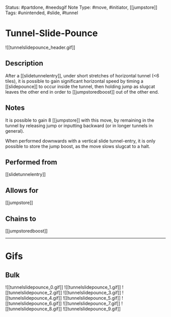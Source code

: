 Status: #partdone, #needsgif 
Note Type: #move, #initiator, [[jumpstore]]
Tags: #unintended, #slide, #tunnel 

# Tunnel-Slide-Pounce
![[tunnelslidepounce_header.gif]]
## Description
After a [[slidetunnelentry]], under short stretches of horizontal tunnel (<6 tiles), it is possible to gain significant horizontal speed by timing a [[slidepounce]] to occur inside the tunnel, then holding jump as slugcat leaves the other end in order to [[jumpstoredboost]] out of the other end.

## Notes
It is possible to gain 8 [[jumpstore]] with this move, by remaining in the tunnel by releasing jump or inputting backward (or in longer tunnels in general).

When performed downwards with a vertical slide tunnel-entry, it is only possible to store the jump boost, as the move slows slugcat to a halt.

## Performed from
[[slidetunnelentry]]

## Allows for
[[jumpstore]]

## Chains to
[[jumpstoredboost]]

___
# Gifs
## Bulk
![[tunnelslidepounce_0.gif]]
![[tunnelslidepounce_1.gif]]
![[tunnelslidepounce_2.gif]]
![[tunnelslidepounce_3.gif]]
![[tunnelslidepounce_4.gif]]
![[tunnelslidepounce_5.gif]]
![[tunnelslidepounce_6.gif]]
![[tunnelslidepounce_7.gif]]
![[tunnelslidepounce_8.gif]]
![[tunnelslidepounce_9.gif]]